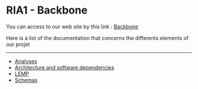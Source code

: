 # RIA1 - Backbone

You can access to our web site by this link : [Backbone](http://backbone.actualit.info/)

Here is a list of the documentation that concerns the differents elements of our projet

___
* [Analyses](https://github.com/CPNV-ES/RIA1-Backbone/wiki/Analyses)
* [Architecture and software dependencies](https://github.com/CPNV-ES/RIA1-Backbone/wiki/Architecture-and-software-dependencies)
* [LEMP](https://github.com/CPNV-ES/RIA1-Backbone/wiki/LEMP)
* [Schemas](https://github.com/CPNV-ES/RIA1-Backbone/wiki/Schemas)
